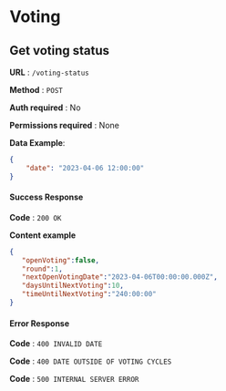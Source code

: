 # Voting

## Get voting status

**URL** : `/voting-status`

**Method** : `POST`

**Auth required** : No

**Permissions required** : None

**Data Example**:
```json
{
    "date": "2023-04-06 12:00:00"
}
```

#### Success Response

**Code** : `200 OK`

**Content example**

```json
{
   "openVoting":false,
   "round":1,
   "nextOpenVotingDate":"2023-04-06T00:00:00.000Z",
   "daysUntilNextVoting":10,
   "timeUntilNextVoting":"240:00:00"
}
```

#### Error Response

**Code** : `400 INVALID DATE`

**Code** : `400 DATE OUTSIDE OF VOTING CYCLES`

**Code** : `500 INTERNAL SERVER ERROR`
